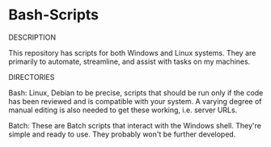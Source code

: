 Bash-Scripts
============

DESCRIPTION

This repository has scripts for both Windows and Linux systems. They are primarily to automate, streamline, and assist with tasks on my machines.

DIRECTORIES

Bash:
Linux, Debian to be precise, scripts that should be run only if the code has been reviewed and is compatible with your system. A varying degree of manual editing is also needed to get these working, i.e. server URLs.

Batch:
These are Batch scripts that interact with the Windows shell. They're simple and ready to use. They probably won't be further developed.


